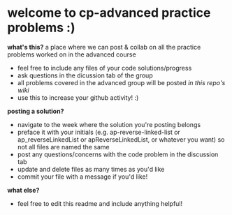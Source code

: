 # welcome to cp-advanced practice problems :)
<strong>what's this?</strong>
a place where we can post & collab on all the practice problems worked on in the advanced course

- feel free to include any files of your code solutions/progress
- ask questions in the dicussion tab of the group
- all problems covered in the advanced group will be posted <i>in this repo's wiki</i>
- use this to increase your github activity! :)

<strong>posting a solution?</strong>

- navigate to the week where the solution you're posting belongs 
- preface it with your initials (e.g. ap-reverse-linked-list or ap_reverseLinkedList or apReverseLinkedList, or whatever you want) so not all files are named the same
- post any questions/concerns with the code problem in the discussion tab 
- update and delete files as many times as you'd like
- commit your file with a message if you'd like!

<strong>what else?</strong>

- feel free to edit this readme and include anything helpful!

